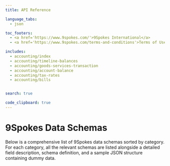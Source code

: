 ```yaml
---
title: API Reference

language_tabs:
  - json

toc_footers:
  - <a href='https://www.9spokes.com/'>9Spokes International</a>
  - <a href='https://www.9spokes.com/terms-and-conditions'>Terms of Use</a>

includes:
  - accounting/index
  - accounting/timeline-balances
  - accounting/goods-services-transaction
  - accounting/account-balance
  - accounting/tax-rates
  - accounting/bills


search: true

code_clipboard: true
---
```


# 9Spokes Data Schemas

Below is a comprehensive list of 9Spokes data schemas sorted by category. For each category, all the relevant schemas are listed alongside a detailed field description, schema definition, and a sample JSON structure containing dummy data.
